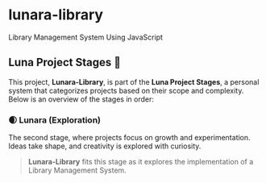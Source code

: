 # lunara-library
Library Management System Using JavaScript


## Luna Project Stages 🌙

This project, **Lunara-Library**, is part of the **Luna Project Stages**, a personal system that categorizes projects based on their scope and complexity. Below is an overview of the stages in order:


### 🌒 **Lunara** (Exploration)
The second stage, where projects focus on growth and experimentation. Ideas take shape, and creativity is explored with curiosity.  
> **Lunara-Library** fits this stage as it explores the implementation of a Library Management System.
